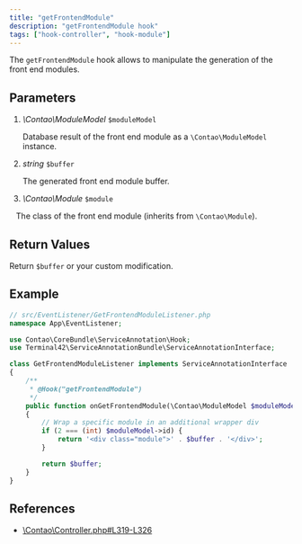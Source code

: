 ```yaml
---
title: "getFrontendModule"
description: "getFrontendModule hook"
tags: ["hook-controller", "hook-module"]
---
```


The `getFrontendModule` hook allows to manipulate the generation of the front end
modules.


## Parameters

1. *\Contao\ModuleModel* `$moduleModel`

    Database result of the front end module as a `\Contao\ModuleModel` instance.

2. *string* `$buffer`

    The generated front end module buffer.
    
3. *\Contao\Module* `$module`

    The class of the front end module (inherits from `\Contao\Module`).


## Return Values

Return `$buffer` or your custom modification.


## Example

```php
// src/EventListener/GetFrontendModuleListener.php
namespace App\EventListener;

use Contao\CoreBundle\ServiceAnnotation\Hook;
use Terminal42\ServiceAnnotationBundle\ServiceAnnotationInterface;

class GetFrontendModuleListener implements ServiceAnnotationInterface
{
    /**
     * @Hook("getFrontendModule")
     */
    public function onGetFrontendModule(\Contao\ModuleModel $moduleModel, string $buffer, \Contao\Module $module): string
    {
        // Wrap a specific module in an additional wrapper div
        if (2 === (int) $moduleModel->id) {
            return '<div class="module">' . $buffer . '</div>';
        }

        return $buffer;
    }
}
```


## References

* [\Contao\Controller.php#L319-L326](https://github.com/contao/contao/blob/4.7.6/core-bundle/src/Resources/contao/library/Contao/Controller.php#L319-L326)
